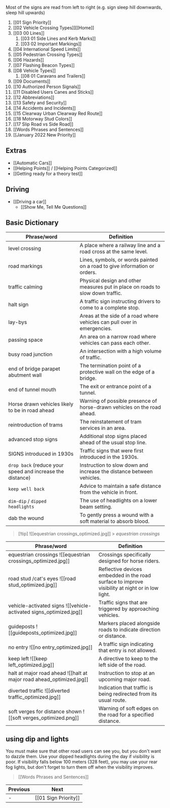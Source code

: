 Most of the signs are read from left to right (e.g. sign sleep hill downwards, sleep hill upwards)


1. [[01 Sign Priority]]
2. [[02 Vehicle Crossing Types]][[Home]]
3. [[03 00 Lines]]
	1. [[03 01 Side Lines and Kerb Marks]]
	2. [[03 02 Important Markings]]
4. [[04 International Speed Limits]]
5. [[05 Pedestrian Crossing Types]]
6. [[06 Hazards]]
7. [[07 Flashing Beacon Types]]
8. [[08 Vehicle Types]]
	1. [[08 01 Caravans and Trailers]]
9. [[09 Documents]]
10. [[10 Authorized Person Signals]]
11. [[11 Disabled Users Canes and Sticks]]
12. [[12 Abbreviations]]
13. [[13 Safety and Security]]
14. [[14 Accidents and Incidents]]
15. [[15 Clearway Urban Clearway Red Route]]
16. [[18 Motorway Stud Colors]]
17. [[17 Slip Road vs Side Road]]
18. [[Words Phrases and Sentences]]
19. [[January 2022 New Priority]]

## Extras

- [[Automatic Cars]]
- [[Helping Points]] / [[Helping Points Categorized]]
- [[Getting ready for a theory test]]

## Driving

- [[Driving a car]]
	- [[Show Me, Tell Me Questions]]


## Basic Dictionary

| Phrase/word                                               | Definition                                                                     |
| --------------------------------------------------------- | ------------------------------------------------------------------------------ |
| level crossing                                            | A place where a railway line and a road cross at the same level.               |
| road markings                                             | Lines, symbols, or words painted on a road to give information or orders.      |
| traffic calming                                           | Physical design and other measures put in place on roads to slow down traffic. |
| halt sign                                                 | A traffic sign instructing drivers to come to a complete stop.                 |
| lay-bys                                                   | Areas at the side of a road where vehicles can pull over in emergencies.       |
| passing space                                             | An area on a narrow road where vehicles can pass each other.                   |
| busy road junction                                        | An intersection with a high volume of traffic.                                 |
| end of bridge parapet abutment wall                       | The termination point of a protective wall on the edge of a bridge.            |
| end of tunnel mouth                                       | The exit or entrance point of a tunnel.                                        |
| Horse drawn vehicles likely to be in road ahead           | Warning of possible presence of horse-drawn vehicles on the road ahead.        |
| reintroduction of trams                                   | The reinstatement of tram services in an area.                                 |
| advanced stop signs                                       | Additional stop signs placed ahead of the usual stop line.                     |
| SIGNS introduced in 1930s                                 | Traffic signs that were first introduced in the 1930s.                         |
| `drop back` (reduce your speed and increase the distance) | Instruction to slow down and increase the distance between vehicles.           |
| `keep well back`                                          | Advice to maintain a safe distance from the vehicle in front.                  |
| `dim-dip` / `dipped headlights`                           | The use of headlights on a lower beam setting.                                 |
| dab the wound                                             | To gently press a wound with a soft material to absorb blood.                  |

> [!tip] ![[equestrian crossings_optimized.jpg]] > *equestrian crossings*

| Phrase/word                                                          | Definition                                                                                      |
| -------------------------------------------------------------------- | ----------------------------------------------------------------------------------------------- |
| equestrian crossings ![[equestrian crossings_optimized.jpg]]         | Crossings specifically designed for horse riders.                                               |
| road stud /cat's eyes ![[road stud_optimized.jpg]]                   | Reflective devices embedded in the road surface to improve visibility at night or in low light. |
| vehicle-activated signs ![[vehicle-activated signs_optimized.jpg]]   | Traffic signs that are triggered by approaching vehicles.                                       |
| guideposts ![[guideposts_optimized.jpg]]                             | Markers placed alongside roads to indicate direction or distance.                               |
| no entry ![[no entry_optimized.jpg]]                                 | A traffic sign indicating that entry is not allowed.                                            |
| keep left ![[keep left_optimized.jpg]]                               | A directive to keep to the left side of the road.                                               |
| halt at major road ahead ![[halt at major road ahead_optimized.jpg]] | Instruction to stop at an upcoming major road.                                                  |
| diverted traffic ![[diverted traffic_optimized.jpg]]                 | Indication that traffic is being redirected from its usual route.                               |
| soft verges for distance shown ![[soft verges_optimized.png]]        | Warning of soft edges on the road for a specified distance.                                     |

## using dip and  lights

You must make sure that other road users can see you, but you don't want to dazzle them.
Use your dipped headlights during the day if visibility is poor.
If visibility falls below 100 meters (328 feet), you may use your rear fog lights, but don't forget to turn them off when the visibility improves.

> [[Words Phrases and Sentences]]

| Previous | Next                 |
| -------- | -------------------- |
| -        | [[01 Sign Priority]] |

